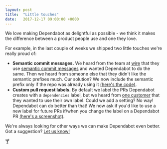 ```yaml
---
layout: post
title:  "Little touches"
date:   2017-12-17 09:00:00 +0000
---
```


We love making Dependabot as delightful as possible - we think it makes the
difference between a product people use and one they love.

For example, in the last couple of weeks we shipped two little touches we're
really proud of:
- **Semantic commit messages.** We heard from the team at [wire][wire] that they
  use [semantic commit messages][semantic-commit-messages] and wanted Dependabot
  to do the same. Then we heard from someone else that they didn't like the
  semantic prefixes much. Our solution? We now include the semantic prefix only
  if the repo was already using it [(here's the code)][semantic-code].
- **Custom pull request labels.** By default we label the PRs Dependabot creates
  with a `dependencies` label, but we heard from
  [one customer][custom-labels-tweet] that they wanted to use their own label.
  Could we add a setting? No way! Dependabot can do better than that! We now
  ask if you'd like to use a new label for future PRs if/when you change the
  label on a Dependabot PR [(here's a screenshot)][custom-labels-solution].

We're always looking for other ways we can make Dependabot even better. Got a
suggestion? [Let us know!][feedback-link]

🍸

[wire]: https://wire.com
[semantic-commit-messages]: https://seesparkbox.com/foundry/semantic_commit_messages
[semantic-code]: https://github.com/dependabot/dependabot-core/commit/77bd3b823d740c65d3a89f1e7027a3ca4fbf09e9
[custom-labels-tweet]: https://twitter.com/andrewfomera/status/940338532828286977
[custom-labels-solution]: https://twitter.com/dependabot/status/940632100834865154
[feedback-link]: https://github.com/dependabot/feedback

